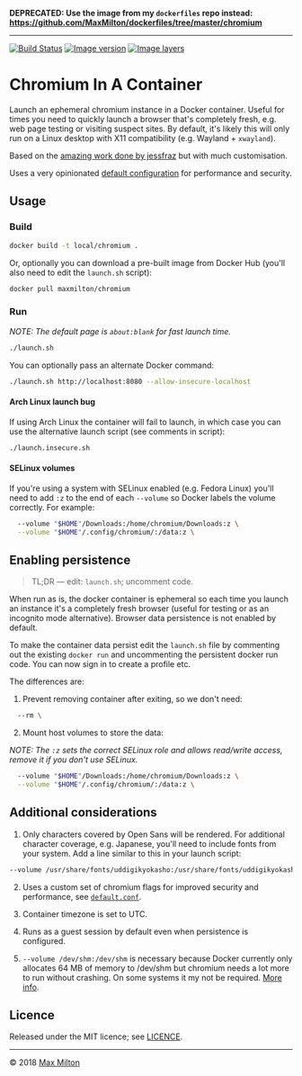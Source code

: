 **DEPRECATED: Use the image from my `dockerfiles` repo instead: <https://github.com/MaxMilton/dockerfiles/tree/master/chromium>**

---

[![Build Status](https://travis-ci.org/MaxMilton/docker-chromium.svg?branch=master)](https://travis-ci.org/MaxMilton/docker-chromium) [![Image version](https://images.microbadger.com/badges/version/maxmilton/chromium.svg)](https://microbadger.com/images/maxmilton/chromium) [![Image layers](https://images.microbadger.com/badges/image/maxmilton/chromium.svg)](https://microbadger.com/images/maxmilton/chromium)

# Chromium In A Container

Launch an ephemeral chromium instance in a Docker container. Useful for times you need to quickly launch a browser that's completely fresh, e.g. web page testing or visiting suspect sites. By default, it's likely this will only run on a Linux desktop with X11 compatibility (e.g. Wayland + `xwayland`).

Based on the [amazing work done by jessfraz](https://github.com/jessfraz/dockerfiles/blob/master/chromium/Dockerfile) but with much customisation.

Uses a very opinionated [default configuration](https://github.com/MaxMilton/docker-chromium/blob/master/default.conf) for performance and security.

## Usage

### Build

```sh
docker build -t local/chromium .
```

Or, optionally you can download a pre-built image from Docker Hub (you'll also need to edit the `launch.sh` script):

```sh
docker pull maxmilton/chromium
```

### Run

_NOTE: The default page is `about:blank` for fast launch time._

```sh
./launch.sh
```

You can optionally pass an alternate Docker command:

```sh
./launch.sh http://localhost:8080 --allow-insecure-localhost
```

#### Arch Linux launch bug

If using Arch Linux the container will fail to launch, in which case you can use the alternative launch script (see comments in script):

```sh
./launch.insecure.sh
```

#### SELinux volumes

If you're using a system with SELinux enabled (e.g. Fedora Linux) you'll need to add `:z` to the end of each `--volume` so Docker labels the volume correctly. For example:

```sh
  --volume "$HOME"/Downloads:/home/chromium/Downloads:z \
  --volume "$HOME"/.config/chromium/:/data:z \
```

## Enabling persistence

> TL;DR — edit: `launch.sh`; uncomment code.

When run as is, the docker container is ephemeral so each time you launch an instance it's a completely fresh browser (useful for testing or as an incognito mode alternative). Browser data persistence is not enabled by default.

To make the container data persist edit the `launch.sh` file by commenting out the existing `docker run` and uncommenting the persistent docker run code. You can now sign in to create a profile etc.

The differences are:

1. Prevent removing container after exiting, so we don't need:

```sh
  --rm \
```

2. Mount host volumes to store the data:

_NOTE: The `:z` sets the correct SELinux role and allows read/write access, remove it if you don't use SELinux._

```sh
  --volume "$HOME"/Downloads:/home/chromium/Downloads:z \
  --volume "$HOME"/.config/chromium/:/data:z \
```

## Additional considerations

1. Only characters covered by Open Sans will be rendered. For additional character coverage, e.g. Japanese, you'll need to include fonts from your system. Add a line similar to this in your launch script:

```sh
--volume /usr/share/fonts/uddigikyokasho:/usr/share/fonts/uddigikyokasho \
```

2. Uses a custom set of chromium flags for improved security and performance, see [`default.conf`](https://github.com/MaxMilton/docker-chromium/blob/master/default.conf).

3. Container timezone is set to UTC.

4. Runs as a guest session by default even when persistence is configured.

5. `--volume /dev/shm:/dev/shm` is necessary because Docker currently only allocates 64 MB of memory to /dev/shm but chromium needs a lot more to run without crashing. On some systems it my not be required. [More info](https://github.com/c0b/chrome-in-docker/issues/1).

## Licence

Released under the MIT licence; see [LICENCE](https://github.com/MaxMilton/docker-chromium/blob/master/LICENCE).

-----

© 2018 [Max Milton](https://maxmilton.com)
